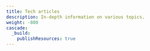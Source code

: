 ```yaml
---
title: Tech articles
description: In-depth information on various topics.
weight: -800
cascade:
  _build:
    publishResources: true
---
```

